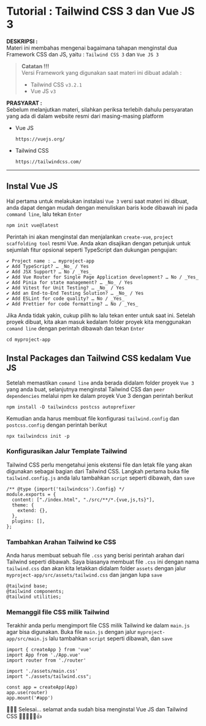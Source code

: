 # Tutorial : Tailwind CSS 3 dan Vue JS 3

**DESKRIPSI :**  
Materi ini membahas mengenai bagaimana tahapan menginstal dua Framework CSS dan JS, yaitu : `Tailwind CSS 3` dan `Vue JS 3`

>  **Catatan !!!**  
>  Versi Framework yang digunakan saat materi ini dibuat adalah :
>    - Tailwind CSS `v3.2.1`
>    - Vue JS `v3`

**PRASYARAT :**  
Sebelum melanjutkan materi, silahkan periksa terlebih dahulu persyaratan yang ada di dalam website resmi dari masing-masing platform
- Vue JS
  ```
  https://vuejs.org/
  ```
- Tailwind CSS
  ```
  https://tailwindcss.com/
  ```

---

## Instal Vue JS
Hal pertama untuk melakukan instalasi `Vue 3` versi saat materi ini dibuat, anda dapat dengan mudah dengan menuliskan baris kode dibawah ini pada `command line`, lalu tekan `Enter`
```
npm init vue@latest
```

Perintah ini akan menginstal dan menjalankan `create-vue`, `project scaffolding tool` resmi Vue. Anda akan disajikan dengan petunjuk untuk sejumlah fitur opsional seperti TypeScript dan dukungan pengujian:
```
✔️ Project name : … myproject-app
✔️ Add TypeScript? … _No_ / Yes
✔️ Add JSX Support? … No / _Yes_
✔️ Add Vue Router for Single Page Application development? … No / _Yes_
✔️ Add Pinia for state management? … _No_ / Yes
✔️ Add Vitest for Unit Testing? … _No_ / Yes
✔️ Add an End-to-End Testing Solution? … _No_ / Yes
✔️ Add ESLint for code quality? … No / _Yes_
✔️ Add Prettier for code formatting? … No / _Yes_
```

Jika Anda tidak yakin, cukup pilih `No` lalu tekan enter untuk saat ini. Setelah proyek dibuat, kita akan masuk kedalam folder proyek kita menggunakan `comand line` dengan perintah dibawah dan tekan `Enter`
```
cd myproject-app
```


## Instal Packages dan Tailwind CSS kedalam Vue JS
Setelah memastikan `comand line` anda berada didalam folder proyek `Vue 3` yang anda buat, selanjutnya menginstal Tailwind CSS dan `peer dependencies` melalui npm ke dalam proyek Vue 3 dengan perintah berikut
```
npm install -D tailwindcss postcss autoprefixer
```

Kemudian anda harus membuat file konfigurasi `tailwind.config` dan `postcss.config` dengan perintah berikut
```
npx tailwindcss init -p
```

### Konfigurasikan Jalur Template Tailwind
Tailwind CSS perlu mengetahui jenis ekstensi file dan letak file yang akan digunakan sebagai bagian dari Tailwind CSS. Langkah pertama buka file `tailwind.config.js` anda lalu tambahkan `script` seperti dibawah, dan `save`
```
/** @type {import('tailwindcss').Config} */
module.exports = {
  content: ["./index.html", "./src/**/*.{vue,js,ts}"],
  theme: {
    extend: {},
  },
  plugins: [],
};
```

### Tambahkan Arahan Tailwind ke CSS
Anda harus membuat sebuah file `.css` yang berisi perintah arahan dari Tailwind seperti dibawah. Saya biasanya membuat file `.css` ini dengan nama `tailwind.css` dan akan kita letakkan didalam folder `assets` dengan jalur `myproject-app/src/assets/tailwind.css` dan jangan lupa `save`

```
@tailwind base;
@tailwind components;
@tailwind utilities;
```

### Memanggil file CSS milik Tailwind
Terakhir anda perlu mengimport file CSS milik Tailwind ke dalam `main.js` agar bisa digunakan. Buka file `main.js` dengan jalur `myproject-app/src/main.js` lalu tambahkan `script` seperti dibawah, dan `save`
```
import { createApp } from 'vue'
import App from './App.vue'
import router from './router'

import './assets/main.css'
import "./assets/tailwind.css";

const app = createApp(App)
app.use(router)
app.mount('#app')
```

👨🏻‍💻 Selesai... selamat anda sudah bisa menginstal Vue JS dan Tailwind CSS 👋😎👏😋🤪👍
